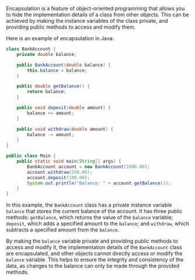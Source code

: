 Encapsulation is a feature of object-oriented programming that allows you to hide the implementation details of a class from other objects. This can be achieved by making the instance variables of the class private, and providing public methods to access and modify them.

Here is an example of encapsulation in Java:

```java
class BankAccount {
    private double balance;

    public BankAccount(double balance) {
        this.balance = balance;
    }

    public double getBalance() {
        return balance;
    }

    public void deposit(double amount) {
        balance += amount;
    }

    public void withdraw(double amount) {
        balance -= amount;
    }
}

public class Main {
    public static void main(String[] args) {
        BankAccount account = new BankAccount(1000.00);
        account.withdraw(250.00);
        account.deposit(100.00);
        System.out.println("Balance: " + account.getBalance());
    }
}

```

In this example, the `BankAccount` class has a private instance variable `balance` that stores the current balance of the account. It has three public methods: `getBalance`, which returns the value of the `balance` variable; `deposit`, which adds a specified amount to the `balance`; and `withdraw`, which subtracts a specified amount from the `balance`.

By making the `balance` variable private and providing public methods to access and modify it, the implementation details of the `BankAccount` class are encapsulated, and other objects cannot directly access or modify the `balance` variable. This helps to ensure the integrity and consistency of the data, as changes to the balance can only be made through the provided methods.